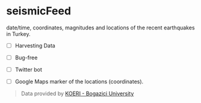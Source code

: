 # seismicFeed
date/time, coordinates, magnitudes and locations of the recent earthquakes in Turkey.


- [ ] Harvesting Data
- [ ] Bug-free
- [ ] Twitter bot
- [ ] Google Maps marker of the locations (coordinates).


> Data provided by [KOERI - Bogazici University](http://www.koeri.boun.edu.tr/new/en)
